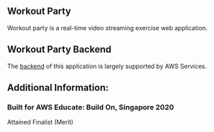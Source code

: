 ## Workout Party

Workout party is a real-time video streaming exercise web application.

## Workout Party Backend

The [backend](https://github.com/royleochan/workout-party-backend) of this application is largely supported by AWS Services.

## Additional Information:
### Built for AWS Educate: Build On, Singapore 2020
Attained Finalist (Merit)
